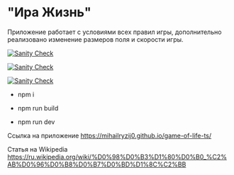 # "Ира Жизнь"

Приложение работает с условиями всех правил игры, дополнительно реализовано изменение размеров поля и скорости игры.  

[![Sanity Check](https://github.com/mihailryzij0/game-of-life-ts/actions/workflows/sanity-check.yml/badge.svg?branch=hw/9)](https://github.com/mihailryzij0/game-of-life-ts/actions/workflows/sanity-check.yml)

[![Sanity Check](https://github.com/mihailryzij0/game-of-life-ts/actions/workflows/deploy.yml/badge.svg?branch=hw/9)](https://github.com/mihailryzij0/game-of-life-ts/actions/workflows/deploy.yml)

[![Sanity Check](https://github.com/mihailryzij0/game-of-life-ts/actions/workflows/coverage.yml/badge.svg?branch=hw/9)](https://github.com/mihailryzij0/game-of-life-ts/actions/workflows/coverage.yml)

- npm i  
  
- npm run build  
  
- npm run dev

Ссылка на приложение https://mihailryzij0.github.io/game-of-life-ts/

Статья на Wikipedia https://ru.wikipedia.org/wiki/%D0%98%D0%B3%D1%80%D0%B0_%C2%AB%D0%96%D0%B8%D0%B7%D0%BD%D1%8C%C2%BB
